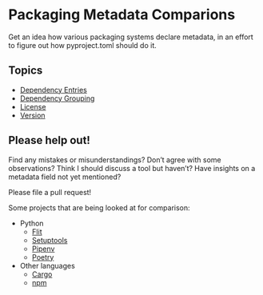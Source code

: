 # Packaging Metadata Comparions

Get an idea how various packaging systems declare metadata, in an effort to figure out how pyproject.toml should do it.

## Topics

<!-- To contributors: Do not put anything between topic_gen_start and topic_gen_finish; those are auto-generated by `script/topics_gen.py`. -->

<!-- topics_gen_start -->
* [Dependency Entries](topics/dependency-entries.md)
* [Dependency Grouping](topics/dependency-grouping.md)
* [License](topics/license.md)
* [Version](topics/version.md)
<!-- topics_gen_finish -->

## Please help out!

Find any mistakes or misunderstandings? Don’t agree with some observations? Think I should discuss a tool but haven’t? Have insights on a metadata field not yet mentioned?

Please file a pull request!

Some projects that are being looked at for comparison:

- Python
     - [Flit](https://flit.readthedocs.io/)
     - [Setuptools](https://setuptools.readthedocs.io)
     - [Pipenv](https://pipenv.kennethreitz.org)
     - [Poetry](https://poetry.eustace.io/)
- Other languages
     - [Cargo](https://doc.rust-lang.org/cargo/guide/)
     - [npm](https://docs.npmjs.com/)
